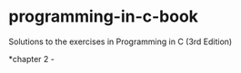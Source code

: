 # programming-in-c-book
Solutions to the exercises in Programming in C (3rd Edition)

*chapter 2 - 
